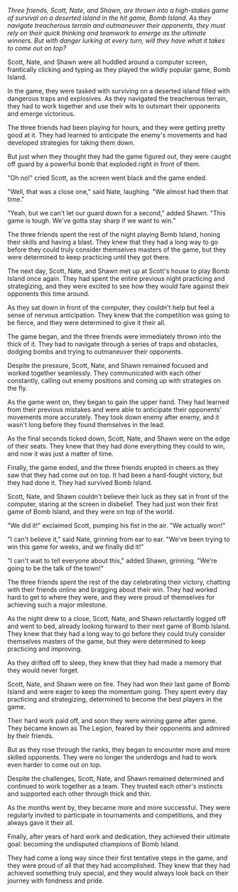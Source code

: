*Three friends, Scott, Nate, and Shawn, are thrown into a high-stakes game of survival on a deserted island in the hit game, Bomb Island. As they navigate treacherous terrain and outmaneuver their opponents, they must rely on their quick thinking and teamwork to emerge as the ultimate winners. But with danger lurking at every turn, will they have what it takes to come out on top?*

Scott, Nate, and Shawn were all huddled around a computer screen, frantically clicking and typing as they played the wildly popular game, Bomb Island.

In the game, they were tasked with surviving on a deserted island filled with dangerous traps and explosives. As they navigated the treacherous terrain, they had to work together and use their wits to outsmart their opponents and emerge victorious.

The three friends had been playing for hours, and they were getting pretty good at it. They had learned to anticipate the enemy's movements and had developed strategies for taking them down.

But just when they thought they had the game figured out, they were caught off guard by a powerful bomb that exploded right in front of them.

"Oh no!" cried Scott, as the screen went black and the game ended.

"Well, that was a close one," said Nate, laughing. "We almost had them that time."

"Yeah, but we can't let our guard down for a second," added Shawn. "This game is tough. We've gotta stay sharp if we want to win."

The three friends spent the rest of the night playing Bomb Island, honing their skills and having a blast. They knew that they had a long way to go before they could truly consider themselves masters of the game, but they were determined to keep practicing until they got there.

The next day, Scott, Nate, and Shawn met up at Scott's house to play Bomb Island once again. They had spent the entire previous night practicing and strategizing, and they were excited to see how they would fare against their opponents this time around.

As they sat down in front of the computer, they couldn't help but feel a sense of nervous anticipation. They knew that the competition was going to be fierce, and they were determined to give it their all.

The game began, and the three friends were immediately thrown into the thick of it. They had to navigate through a series of traps and obstacles, dodging bombs and trying to outmaneuver their opponents.

Despite the pressure, Scott, Nate, and Shawn remained focused and worked together seamlessly. They communicated with each other constantly, calling out enemy positions and coming up with strategies on the fly.

As the game went on, they began to gain the upper hand. They had learned from their previous mistakes and were able to anticipate their opponents' movements more accurately. They took down enemy after enemy, and it wasn't long before they found themselves in the lead.

As the final seconds ticked down, Scott, Nate, and Shawn were on the edge of their seats. They knew that they had done everything they could to win, and now it was just a matter of time.

Finally, the game ended, and the three friends erupted in cheers as they saw that they had come out on top. It had been a hard-fought victory, but they had done it. They had survived Bomb Island.

Scott, Nate, and Shawn couldn't believe their luck as they sat in front of the computer, staring at the screen in disbelief. They had just won their first game of Bomb Island, and they were on top of the world.

"We did it!" exclaimed Scott, pumping his fist in the air. "We actually won!"

"I can't believe it," said Nate, grinning from ear to ear. "We've been trying to win this game for weeks, and we finally did it!"

"I can't wait to tell everyone about this," added Shawn, grinning. "We're going to be the talk of the town!"

The three friends spent the rest of the day celebrating their victory, chatting with their friends online and bragging about their win. They had worked hard to get to where they were, and they were proud of themselves for achieving such a major milestone.

As the night drew to a close, Scott, Nate, and Shawn reluctantly logged off and went to bed, already looking forward to their next game of Bomb Island. They knew that they had a long way to go before they could truly consider themselves masters of the game, but they were determined to keep practicing and improving.

As they drifted off to sleep, they knew that they had made a memory that they would never forget.

Scott, Nate, and Shawn were on fire. They had won their last game of Bomb Island and were eager to keep the momentum going. They spent every day practicing and strategizing, determined to become the best players in the game.

Their hard work paid off, and soon they were winning game after game. They became known as The Legion, feared by their opponents and admired by their friends.

But as they rose through the ranks, they began to encounter more and more skilled opponents. They were no longer the underdogs and had to work even harder to come out on top.

Despite the challenges, Scott, Nate, and Shawn remained determined and continued to work together as a team. They trusted each other's instincts and supported each other through thick and thin.

As the months went by, they became more and more successful. They were regularly invited to participate in tournaments and competitions, and they always gave it their all.

Finally, after years of hard work and dedication, they achieved their ultimate goal: becoming the undisputed champions of Bomb Island.

They had come a long way since their first tentative steps in the game, and they were proud of all that they had accomplished. They knew that they had achieved something truly special, and they would always look back on their journey with fondness and pride.
